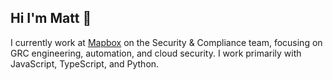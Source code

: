## Hi I'm Matt 👋

I currently work at [Mapbox](https://www.mapbox.com/) on the Security & Compliance team, focusing on GRC engineering, automation, and cloud security. I work primarily with JavaScript, TypeScript, and Python.
